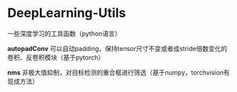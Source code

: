 # DeepLearning-Utils

一些深度学习的工具函数（python语言）

**autopadConv** 可以自动padding，保持tensor尺寸不变或者成stride倍数变化的卷积、反卷积模块（基于pytorch）

**nms** 非极大值抑制，对目标检测的重合框进行筛选（基于numpy，torchvision有现成方法）
